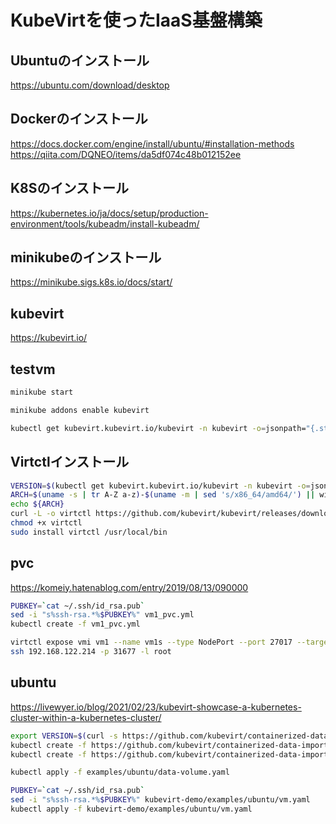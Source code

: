 # KubeVirtを使ったIaaS基盤構築

## Ubuntuのインストール
https://ubuntu.com/download/desktop

## Dockerのインストール
https://docs.docker.com/engine/install/ubuntu/#installation-methods
https://qiita.com/DQNEO/items/da5df074c48b012152ee

## K8Sのインストール
https://kubernetes.io/ja/docs/setup/production-environment/tools/kubeadm/install-kubeadm/

## minikubeのインストール
https://minikube.sigs.k8s.io/docs/start/

## kubevirt
https://kubevirt.io/

## testvm
```sh
minikube start

minikube addons enable kubevirt

kubectl get kubevirt.kubevirt.io/kubevirt -n kubevirt -o=jsonpath="{.status.phase}"
```

## Virtctlインストール
```sh
VERSION=$(kubectl get kubevirt.kubevirt.io/kubevirt -n kubevirt -o=jsonpath="{.status.observedKubeVirtVersion}")
ARCH=$(uname -s | tr A-Z a-z)-$(uname -m | sed 's/x86_64/amd64/') || windows-amd64.exe
echo ${ARCH}
curl -L -o virtctl https://github.com/kubevirt/kubevirt/releases/download/${VERSION}/virtctl-${VERSION}-${ARCH}
chmod +x virtctl
sudo install virtctl /usr/local/bin
```

## pvc
https://komeiy.hatenablog.com/entry/2019/08/13/090000

```sh
PUBKEY=`cat ~/.ssh/id_rsa.pub`
sed -i "s%ssh-rsa.*%$PUBKEY%" vm1_pvc.yml
kubectl create -f vm1_pvc.yml

virtctl expose vmi vm1 --name vm1s --type NodePort --port 27017 --target-port 22
ssh 192.168.122.214 -p 31677 -l root
```

## ubuntu
https://livewyer.io/blog/2021/02/23/kubevirt-showcase-a-kubernetes-cluster-within-a-kubernetes-cluster/

```sh
export VERSION=$(curl -s https://github.com/kubevirt/containerized-data-importer/releases/latest | grep -o "v[0-9]\.[0-9]*\.[0-9]*")
kubectl create -f https://github.com/kubevirt/containerized-data-importer/releases/download/$VERSION/cdi-operator.yaml
kubectl create -f https://github.com/kubevirt/containerized-data-importer/releases/download/$VERSION/cdi-cr.yaml

kubectl apply -f examples/ubuntu/data-volume.yaml

PUBKEY=`cat ~/.ssh/id_rsa.pub`
sed -i "s%ssh-rsa.*%$PUBKEY%" kubevirt-demo/examples/ubuntu/vm.yaml
kubectl apply -f kubevirt-demo/examples/ubuntu/vm.yaml
```